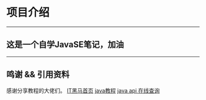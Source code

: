 # 项目介绍

---

## 这是一个自学JavaSE笔记，加油

---

## 鸣谢 && 引用资料

感谢分享教程的大佬们。
[IT黑马首页](https://space.bilibili.com/37974444)
[java教程]( https://www.bilibili.com/video/BV17F411T7Ao/?spm_id_from=333.1387.favlist.content.click&vd_source=6c942b16cbc2fc956585136ac4ffc82b )
[java api 在线查询]( https://doc.qzxdp.cn/jdk/17/zh/api/index.html)

